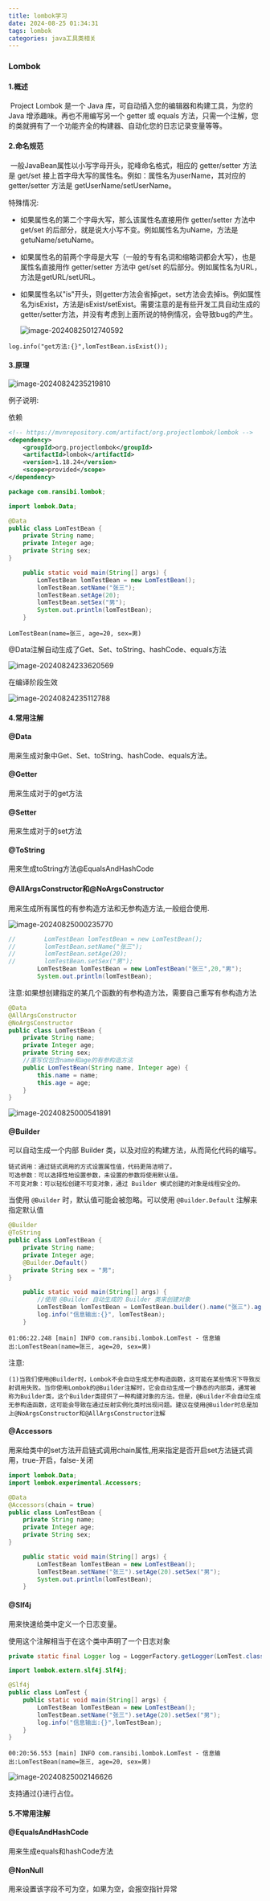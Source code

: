 ```yaml
---
title: lombok学习
date: 2024-08-25 01:34:31
tags: lombok
categories: java工具类相关
---
```


### Lombok

#### 1.概述

​         Project Lombok 是一个 Java 库，可自动插入您的编辑器和构建工具，为您的 Java 增添趣味。再也不用编写另一个 getter 或 equals 方法，只需一个注解，您的类就拥有了一个功能齐全的构建器、自动化您的日志记录变量等等。

#### 2.命名规范

​      一般JavaBean属性以小写字母开头，驼峰命名格式，相应的 getter/setter 方法是 get/set 接上首字母大写的属性名。例如：属性名为userName，其对应的getter/setter 方法是 getUserName/setUserName。

特殊情况:

- 如果属性名的第二个字母大写，那么该属性名直接用作 getter/setter 方法中 get/set 的后部分，就是说大小写不变。例如属性名为uName，方法是getuName/setuName。

- 如果属性名的前两个字母是大写（一般的专有名词和缩略词都会大写），也是属性名直接用作 getter/setter 方法中 get/set 的后部分。例如属性名为URL，方法是getURL/setURL。

- 如果属性名以"is"开头，则getter方法会省掉get，set方法会去掉is。例如属性名为isExist，方法是isExist/setExist。需要注意的是有些开发工具自动生成的getter/setter方法，并没有考虑到上面所说的特例情况，会导致bug的产生。

  ![image-20240825012740592](./lombok学习/image-20240825012740592.png)

```
log.info("get方法:{}",lomTestBean.isExist());
```

#### 3.原理

![image-20240824235219810](./lombok学习/image-20240824235219810.png)

例子说明:

依赖

```xml
<!-- https://mvnrepository.com/artifact/org.projectlombok/lombok -->
<dependency>
    <groupId>org.projectlombok</groupId>
    <artifactId>lombok</artifactId>
    <version>1.18.24</version>
    <scope>provided</scope>
</dependency>
```

```java
package com.ransibi.lombok;

import lombok.Data;

@Data
public class LomTestBean {
    private String name;
    private Integer age;
    private String sex;
}
```

```java
    public static void main(String[] args) {
        LomTestBean lomTestBean = new LomTestBean();
        lomTestBean.setName("张三");
        lomTestBean.setAge(20);
        lomTestBean.setSex("男");
        System.out.println(lomTestBean);
    }
```

```
LomTestBean(name=张三, age=20, sex=男)
```

@Data注解自动生成了Get、Set、toString、hashCode、equals方法

![image-20240824233620569](./lombok学习/image-20240824233620569.png)

在编译阶段生效

![image-20240824235112788](./lombok学习/image-20240824235112788.png)

#### 4.常用注解

#### @Data

用来生成对象中Get、Set、toString、hashCode、equals方法。

#### @Getter

用来生成对于的get方法

#### @Setter

用来生成对于的set方法

#### @ToString

用来生成toString方法@EqualsAndHashCode

#### @AllArgsConstructor和@NoArgsConstructor

用来生成所有属性的有参构造方法和无参构造方法,一般组合使用.

![image-20240825000235770](./lombok学习/image-20240825000235770.png)

```java
//        LomTestBean lomTestBean = new LomTestBean();
//        lomTestBean.setName("张三");
//        lomTestBean.setAge(20);
//        lomTestBean.setSex("男");
        LomTestBean lomTestBean = new LomTestBean("张三",20,"男");
        System.out.println(lomTestBean);
```

注意:如果想创建指定的某几个函数的有参构造方法，需要自己重写有参构造方法

```java
@Data
@AllArgsConstructor
@NoArgsConstructor
public class LomTestBean {
    private String name;
    private Integer age;
    private String sex;
    //重写仅包含name和age的有参构造方法
    public LomTestBean(String name, Integer age) {
        this.name = name;
        this.age = age;
    }
}
```

![image-20240825000541891](./lombok学习/image-20240825000541891.png)

#### @Builder

可以自动生成一个内部 Builder 类，以及对应的构建方法，从而简化代码的编写。

```
链式调用：通过链式调用的方式设置属性值，代码更简洁明了。
可选参数：可以选择性地设置参数，未设置的参数将使用默认值。
不可变对象：可以轻松创建不可变对象，通过 Builder 模式创建的对象是线程安全的。
```

当使用 `@Builder` 时，默认值可能会被忽略。可以使用 `@Builder.Default` 注解来指定默认值

```java
@Builder
@ToString
public class LomTestBean {
    private String name;
    private Integer age;
    @Builder.Default()
    private String sex = "男";
}
```

```java
    public static void main(String[] args) {
        //使用 @Builder 自动生成的 Builder 类来创建对象
        LomTestBean lomTestBean = LomTestBean.builder().name("张三").age(20).build();
        log.info("信息输出:{}", lomTestBean);
    }
```

```
01:06:22.248 [main] INFO com.ransibi.lombok.LomTest - 信息输出:LomTestBean(name=张三, age=20, sex=男)
```

注意:

```
(1)当我们使用@Builder时，Lombok不会自动生成无参构造函数，这可能在某些情况下导致反射调用失败。当你使用Lombok的@Builder注解时，它会自动生成一个静态的内部类，通常被称为Builder类，这个Builder类提供了一种构建对象的方法。但是，@Builder不会自动生成无参构造函数，这可能会导致在通过反射实例化类时出现问题。建议在使用@Builder时总是加上@NoArgsConstructor和@AllArgsConstructor注解

```

#### @Accessors

用来给类中的set方法开启链式调用chain属性,用来指定是否开启set方法链式调用，true-开启，false-关闭

```java
import lombok.Data;
import lombok.experimental.Accessors;

@Data
@Accessors(chain = true)
public class LomTestBean {
    private String name;
    private Integer age;
    private String sex;
}
```

```java
    public static void main(String[] args) {
        LomTestBean lomTestBean = new LomTestBean();
        lomTestBean.setName("张三").setAge(20).setSex("男");
        System.out.println(lomTestBean);
    }
```

#### @Slf4j

用来快速给类中定义一个日志变量。

使用这个注解相当于在这个类中声明了一个日志对象

```java
private static final Logger log = LoggerFactory.getLogger(LomTest.class);
```

```java
import lombok.extern.slf4j.Slf4j;

@Slf4j
public class LomTest {
    public static void main(String[] args) {
        LomTestBean lomTestBean = new LomTestBean();
        lomTestBean.setName("张三").setAge(20).setSex("男");
        log.info("信息输出:{}",lomTestBean);
    }
}
```

```
00:20:56.553 [main] INFO com.ransibi.lombok.LomTest - 信息输出:LomTestBean(name=张三, age=20, sex=男)
```

![image-20240825002146626](./lombok学习/image-20240825002146626.png)

支持通过{}进行占位。

#### 5.不常用注解

#### @EqualsAndHashCode

用来生成equals和hashCode方法

#### @NonNull

用来设置该字段不可为空，如果为空，会报空指针异常
